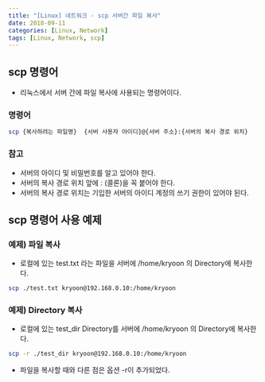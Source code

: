 ```yaml
---
title: "[Linux] 네트워크 - scp 서버간 파일 복사"
date: 2018-09-11
categories: [Linux, Network]
tags: [Linux, Network, scp]
---
```


## scp 명령어

- 리눅스에서 서버 간에 파일 복사에 사용되는 명령어이다.

### 명령어

```bash
scp {복사하려는 파일명}  {서버 사용자 아이디}@{서버 주소}:{서버의 복사 경로 위치}
```

### 참고

- 서버의 아이디 및 비밀번호를 알고 있어야 한다.
- 서버의 복사 경로 위치 앞에 : (콜론)을 꼭 붙어야 한다.
- 서버의 복사 경로 위치는 기입한 서버의 아이디 계정의 쓰기 권한이 있어야 된다.

## scp 명령어 사용 예제
### 예제) 파일 복사

- 로컬에 있는 test.txt 라는 파일을 서버에 /home/kryoon 의 Directory에 복사한다.

```bash
scp ./test.txt kryoon@192.168.0.10:/home/kryoon
```

### 예제) Directory 복사

- 로컬에 있는 test_dir Directory를 서버에 /home/kryoon 의 Directory에 복사한다.

```bash
scp -r ./test_dir kryoon@192.168.0.10:/home/kryoon
```

- 파일을 복사할 때와 다른 점은 옵션 -r이 추가되었다.